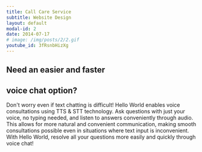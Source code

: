 ```yaml
---
title: Call Care Service
subtitle: Website Design
layout: default
modal-id: 2
date: 2014-07-17
# image: /img/posts/2/2.gif
youtube_id: 3fRsnbHizXg
---
```

## Need an easier and faster 
## voice chat option?
Don't worry even if text chatting is difficult!
Hello World enables voice consultations using TTS & STT technology. Ask questions with just your voice, no typing needed, and listen to answers conveniently through audio. 
This allows for more natural and convenient communication, making smooth consultations possible even in situations where text input is inconvenient. 
With Hello World, resolve all your questions more easily and quickly through voice chat!